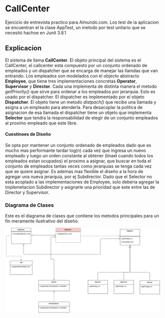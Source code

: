 # CallCenter
Ejercicio de entrevista practico para Almundo.com.
Los test de la aplicacion se encuentran el la clase AppTest, un metodo por test unitario que se necesitó hachoe en Junit 3.8.1

## Explicacion

El sistema de llama **CallCenter**. El objeto principal del sistema es el CallCenter, el callcenter esta compuesto por un conjunto ordenado de empleados y un dispatcher que se encarga de manejar las llamdas que van entrando.
Los empleados son modelados con el objecto abstracto **Employee**, que tiene tres implementaciones concretas **Operator**, **Supervisor** y **Director**. Cada una implementa de distinta manera el metodo *getPriority()* que sirve para ordenar a los empleados por jerarquia. Esto es usado por el dispatcher.
El dispatcher es implementado por el objeto **Dispatcher**. El objeto tiene un metodo *distpach()* que recibe una llamada y  asigna a un empleado para atenderla. Para desacoplar la politica de asignacion de esa llamada el dispatcher tiene un objeto que implementa **Selector** que tendra la responsabilidad de elegir de un conjunto empleados al proximo empleado que este libre.

#### Cuestinoes de Diseño

Se opta por mantener un conjunto ordenado de empleados dado que es mucho mas performante tardar log(n) cada vez que ingresa un nuevo empleado y luego un orden constante al obtener (linael cuando todos los empleados estan ocupados) el proximo a asignar, que buscar en toda el conjunto de empleados tantas veces como jerarquias se tenga cada vez que se quiere asignar. Es ademas mas flexible el diseño a la hora de agregar una nueva jerarquia, por ej Subdirector. Dado que el Selector no esta acoplado a las implementaciones de Employee, solo deberia agregar la implemetacion Subdirector y asignarle una prioridad que este entre las de Director y Supervisor.

### Diagrama de Clases

Este es el diagrama de clases que contiene los metodos principales para un fin meramente ilustrativo del diseño.

![alt text](https://github.com/crack57ar/callcenter/blob/master/callcenter.jpg)

